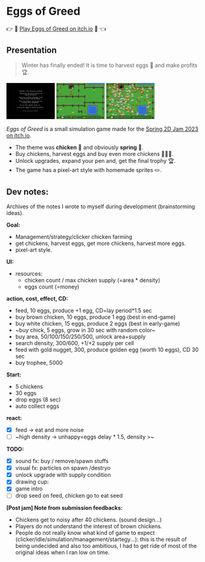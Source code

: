 Eggs of Greed
=============

:point_right: :sunflower: [Play Eggs of Greed on itch.io](https://proyd.itch.io/eggs-of-greed) :chicken: :point_left:

Presentation
------------

> Winter has finally ended! It is time to harvest eggs :egg: and make profits :trophy:.

<img src="https://github.com/Pro1d/eggs-of-greed/blob/master/screenshots/intro.png" width=25% height=25%> <img src="https://github.com/Pro1d/eggs-of-greed/blob/master/screenshots/early-game.png" width=25% height=25%> <img src="https://github.com/Pro1d/eggs-of-greed/blob/master/screenshots/late-game.png" width=25% height=25%>

*Eggs of Greed* is a small simulation game made for the [Spring 2D Jam 2023 on itch.io](https://itch.io/jam/spring-2d-jam-2023).
- The theme was **chicken** :chicken: and obviously **spring** :sunflower:.
- Buy chickens, harvest eggs and buy even more chickens :chicken::chicken::chicken:.
- Unlock upgrades, expand your pen and, get the final trophy :trophy:.
- The game has a pixel-art style with homemade sprites ✏️.

Dev notes:
----------
Archives of the notes I wrote to myself during development (brainstorming ideas).

**Goal:**
- Management/strategy/clicker chicken farming
- get chickens, harvest eggs, get more chickens, harvest more eggs.
- pixel-art style.

**UI:**
- resources:
  - chicken count / max chicken supply (=area * density)
  - eggs count (=money)

**action, cost, effect, CD:**
- feed, 10 eggs, produce +1 egg, CD=lay period\*1.5 sec
- buy brown chicken, 10 eggs, produce 1 egg (best in end-game)
- buy white chicken, 15 eggs, produce 2 eggs (best in early-game)
- ~buy chick, 5 eggs, grow in 30 sec with random color~
- buy area, 50/100/150/250/500, unlock area+supply
- search density, 300/600, +1/+2 supply per cell
- feed with gold nugget, 300, produce golden egg (worth 10 eggs), CD 30 sec
- buy trophee, 5000

**Start:**
- 5 chickens
- 30 eggs
- drop eggs (8 sec)
- auto collect eggs

**react:**
- [x] feed -> eat and more noise
- [ ] ~high density -> unhappy=eggs delay \* 1.5, density >~

**TODO:**
- [x] sound fx: buy / remove/spawn stuffs
- [x] visual fx: particles on spawn /destryo
- [x] unlock upgrade with supply condition
- [x] drawing cup:
- [x] game intro
- [ ] drop seed on feed, chicken go to eat seed

**[Post jam] Note from submission feedbacks:**
- Chickens get to noisy after 40 chickens. (sound design...)
- Players do not understand the interest of brown chickens.
- People do not really know what kind of game to expect (clicker/idle/simulation/management/startegy...): this is the result of being undecided and also too ambitious, I had to get ride of most of the original ideas when I ran low on time.

